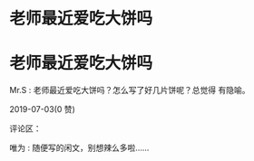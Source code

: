 # 老师最近爱吃大饼吗

# 老师最近爱吃大饼吗

Mr.S : 老师最近爱吃大饼吗？怎么写了好几片饼呢？总觉得 有隐喻。

2019-07-03(0 赞)

评论区：

唯为 : 随便写的闲文，别想辣么多啦……